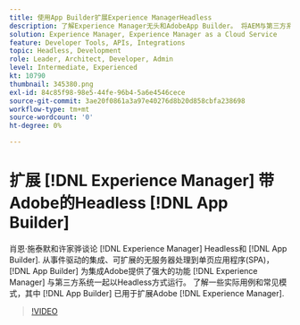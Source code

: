 ```yaml
---
title: 使用App Builder扩展Experience ManagerHeadless
description: 了解Experience Manager无头和AdobeApp Builder。 将AEM与第三方系统集成，从事件驱动的集成、可扩展的无服务器处理到单页应用程序(SPA)。
solution: Experience Manager, Experience Manager as a Cloud Service
feature: Developer Tools, APIs, Integrations
topic: Headless, Development
role: Leader, Architect, Developer, Admin
level: Intermediate, Experienced
kt: 10790
thumbnail: 345380.png
exl-id: 84c85f98-98e5-44fe-96b4-5a6e4546cece
source-git-commit: 3ae20f0861a3a97e40276d8b20d858cbfa238698
workflow-type: tm+mt
source-wordcount: '0'
ht-degree: 0%

---
```


# 扩展 [!DNL Experience Manager] 带Adobe的Headless [!DNL App Builder]

肖恩·施泰默和许家骅谈论 [!DNL Experience Manager] Headless和 [!DNL App Builder]. 从事件驱动的集成、可扩展的无服务器处理到单页应用程序(SPA)， [!DNL App Builder] 为集成Adobe提供了强大的功能 [!DNL Experience Manager] 与第三方系统一起以Headless方式运行。 了解一些实际用例和常见模式，其中 [!DNL App Builder] 已用于扩展Adobe [!DNL Experience Manager].

>[!VIDEO](https://video.tv.adobe.com/v/345380/?quality=12&learn=on)
